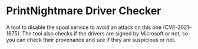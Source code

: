 # PrintNightmare Driver Checker
A tool to disable the spool service to avoid an attack on this one (CVE-2021–1675).
The tool also checks if the drivers are signed by Microsoft or not, so you can check their provenance and see if they are suspicious or not.
